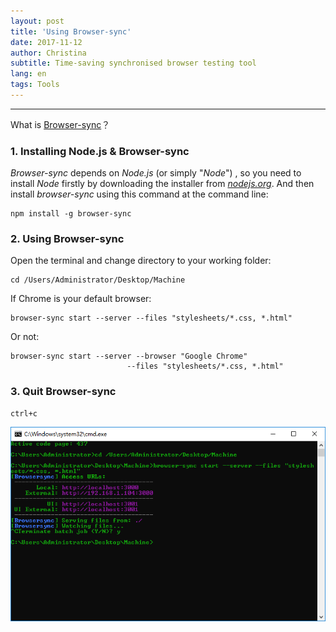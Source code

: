 ```yaml
---
layout: post
title: 'Using Browser-sync'
date: 2017-11-12
author: Christina
subtitle: Time-saving synchronised browser testing tool
lang: en
tags: Tools
---
```


---

What is [Browser-sync](https://www.browsersync.io/ )？

### 1. Installing Node.js & Browser-sync    

*Browser-sync* depends on *Node.js* (or simply "*Node*") , so you need to install *Node* firstly by downloading the installer from *[nodejs.org](https://nodejs.org/en/)*. And then install *browser-sync* using this command at the command line:


<pre><code class="language-css">npm install -g browser-sync</code></pre>


### 2. Using Browser-sync 

Open the terminal and change directory to your working folder:

<pre><code class="language-css">cd /Users/Administrator/Desktop/Machine</code></pre>

If Chrome is your default browser:
<pre><code class="language-css">browser-sync start --server --files "stylesheets/*.css, *.html"</code></pre>     

Or not:
<pre><code class="language-css">browser-sync start --server --browser "Google Chrome"
                          --files "stylesheets/*.css, *.html"</code></pre>   
### 3. Quit Browser-sync 


<pre><code class="language-css">ctrl+c</code></pre>

 ![](/assets/img/browser-sync.png)